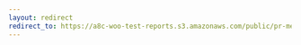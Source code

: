 ```yaml
---
layout: redirect
redirect_to: https://a8c-woo-test-reports.s3.amazonaws.com/public/pr-merge/44634/e2e/index.html
---
```

